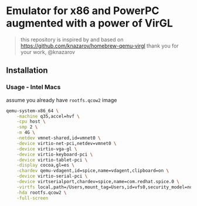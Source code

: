 # Emulator for x86 and PowerPC augmented with a power of VirGL

> this repository is inspired by and based on
> https://github.com/knazarov/homebrew-qemu-virgl
> thank you for your work, @knazarov

## Installation

### Usage - Intel Macs

assume you already have `rootfs.qcow2` image

```sh
qemu-system-x86_64 \
    -machine q35,accel=hvf \
    -cpu host \
    -smp 2 \
    -m 4G \
    -netdev vmnet-shared,id=vmnet0 \
    -device virtio-net-pci,netdev=vmnet0 \
    -device virtio-vga-gl \
    -device virtio-keyboard-pci \
    -device virtio-tablet-pci \
    -display cocoa,gl=es \
    -chardev qemu-vdagent,id=spice,name=vdagent,clipboard=on \
    -device virtio-serial-pci \
    -device virtserialport,chardev=spice,name=com.redhat.spice.0 \
    -virtfs local,path=/Users,mount_tag=Users,id=vfs0,security_model=none \
    -hda rootfs.qcow2 \
    -full-screen

```

